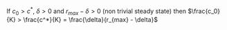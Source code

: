 If $c_0 > c^{*}$,  $\delta > 0$ and $r_{max} - \delta > 0$ (non trivial steady state) then $\frac{c_0}{K} > \frac{c^*}{K} = \frac{\delta}{r_{max} - \delta}$